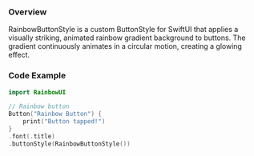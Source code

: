 
### Overview

RainbowButtonStyle is a custom ButtonStyle for SwiftUI that applies a visually striking, animated rainbow gradient background to buttons.
The gradient continuously animates in a circular motion, creating a glowing effect. 

### Code Example

```swift
import RainbowUI

// Rainbow button
Button("Rainbow Button") {
    print("Button tapped!")
}
.font(.title)
.buttonStyle(RainbowButtonStyle())
```


